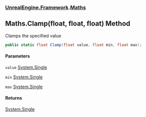 ### [UnrealEngine.Framework](./UnrealEngine-Framework.md 'UnrealEngine.Framework').[Maths](./UnrealEngine-Framework-Maths.md 'UnrealEngine.Framework.Maths')
## Maths.Clamp(float, float, float) Method
Clamps the specified value  
```csharp
public static float Clamp(float value, float min, float max);
```
#### Parameters
<a name='UnrealEngine-Framework-Maths-Clamp(float_float_float)-value'></a>
`value` [System.Single](https://docs.microsoft.com/en-us/dotnet/api/System.Single 'System.Single')  
  
<a name='UnrealEngine-Framework-Maths-Clamp(float_float_float)-min'></a>
`min` [System.Single](https://docs.microsoft.com/en-us/dotnet/api/System.Single 'System.Single')  
  
<a name='UnrealEngine-Framework-Maths-Clamp(float_float_float)-max'></a>
`max` [System.Single](https://docs.microsoft.com/en-us/dotnet/api/System.Single 'System.Single')  
  
#### Returns
[System.Single](https://docs.microsoft.com/en-us/dotnet/api/System.Single 'System.Single')  
